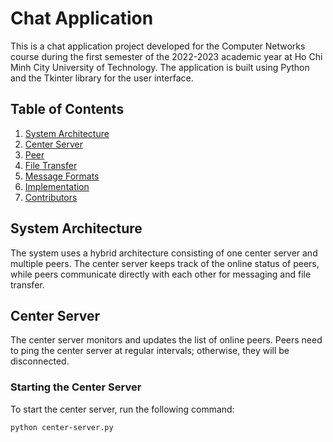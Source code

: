 # Chat Application

This is a chat application project developed for the Computer Networks course during the first semester of the 2022-2023 academic year at Ho Chi Minh City University of Technology. The application is built using Python and the Tkinter library for the user interface.

## Table of Contents
1. [System Architecture](#system-architecture)
2. [Center Server](#center-server)
3. [Peer](#peer)
4. [File Transfer](#file-transfer)
5. [Message Formats](#message-formats)
6. [Implementation](#implementation)
7. [Contributors](#contributors)

## System Architecture
The system uses a hybrid architecture consisting of one center server and multiple peers. The center server keeps track of the online status of peers, while peers communicate directly with each other for messaging and file transfer.

## Center Server
The center server monitors and updates the list of online peers. Peers need to ping the center server at regular intervals; otherwise, they will be disconnected.

### Starting the Center Server
To start the center server, run the following command:
```bash
python center-server.py
```

